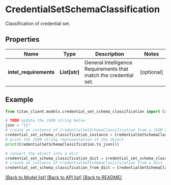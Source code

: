 # CredentialSetSchemaClassification

Classification of credential set.

## Properties

Name | Type | Description | Notes
------------ | ------------- | ------------- | -------------
**intel_requirements** | **List[str]** | General Intelligence Requirements that match the credential set. | [optional] 

## Example

```python
from titan_client.models.credential_set_schema_classification import CredentialSetSchemaClassification

# TODO update the JSON string below
json = "{}"
# create an instance of CredentialSetSchemaClassification from a JSON string
credential_set_schema_classification_instance = CredentialSetSchemaClassification.from_json(json)
# print the JSON string representation of the object
print(CredentialSetSchemaClassification.to_json())

# convert the object into a dict
credential_set_schema_classification_dict = credential_set_schema_classification_instance.to_dict()
# create an instance of CredentialSetSchemaClassification from a dict
credential_set_schema_classification_from_dict = CredentialSetSchemaClassification.from_dict(credential_set_schema_classification_dict)
```
[[Back to Model list]](../README.md#documentation-for-models) [[Back to API list]](../README.md#documentation-for-api-endpoints) [[Back to README]](../README.md)


